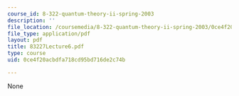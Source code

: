 ```yaml
---
course_id: 8-322-quantum-theory-ii-spring-2003
description: ''
file_location: /coursemedia/8-322-quantum-theory-ii-spring-2003/0ce4f20acbdfa718cd95bd716de2c74b_83227Lecture6.pdf
file_type: application/pdf
layout: pdf
title: 83227Lecture6.pdf
type: course
uid: 0ce4f20acbdfa718cd95bd716de2c74b

---
```

None